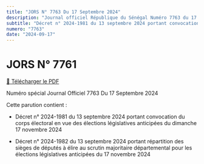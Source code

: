 ```yaml
---
title: "JORS N° 7763 Du 17 Septembre 2024"
description: "Journal officiel République du Sénégal Numéro 7763 du 17 Septembre 2024"
subtitle: "Décret n° 2024-1981 du 13 septembre 2024 portant convocation du corps électoral en vue des élections législatives anticipées du dimanche 17 novembre 2024"
numero: "7763"
date: "2024-09-17"
---
```


# JORS N° 7761

<a href="/pdf/jors/JO-7763-du-17-septembre-2024.pdf" target="_blank">📄 Télécharger le PDF</a>

Numéro spécial Journal Officiel 7763 Du 17 Septembre 2024

Cette parution contient :

- Décret n° 2024-1981 du 13 septembre 2024 portant convocation du corps électoral en vue des élections législatives anticipées du dimanche 17 novembre 2024

- Décret n° 2024-1982 du 13 septembre 2024 portant répartition des sièges de députés à élire au scrutin majoritaire départemental pour les élections législatives anticipées du 17 novembre 2024

<embed
  :src="/pdf/jors/JO-7763-du-17-septembre-2024.pdf"
  type="application/pdf"
  width="100%"
  height="600px"
/>
